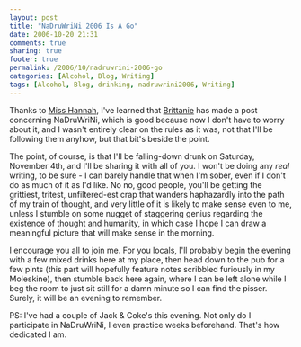 ```yaml
---
layout: post
title: "NaDruWriNi 2006 Is A Go"
date: 2006-10-20 21:31
comments: true
sharing: true
footer: true
permalink: /2006/10/nadruwrini-2006-go
categories: [Alcohol, Blog, Writing]
tags: [Alcohol, Blog, drinking, nadruwrini2006, Writing]
---
```

Thanks to <a href="http://www.weirdsmobile.com/b/" target="_blank">Miss Hannah</a>, I've learned that <a href="http://rulebrittaniea.org/2006/10/18/the-drunk-is-nigh/" target="_blank">Brittanie</a> has made a post concerning NaDruWriNi, which is good because now I don't have to worry about it, and I wasn't entirely clear on the rules as it was, not that I'll be following them anyhow, but that bit's beside the point.

The point, of course, is that I'll be falling-down drunk on Saturday, November 4th, and I'll be sharing it with all of you.  I won't be doing any <i>real</i> writing, to be sure - I can barely handle that when I'm sober, even if I don't do as much of it as I'd like.  No no, good people, you'll be getting the grittiest, tritest, unfiltered-est crap that wanders haphazardly into the path of my train of thought, and very little of it is likely to make sense even to me, unless I stumble on some nugget of staggering genius regarding the existence of thought and humanity, in which case I hope I can draw a meaningful picture that will make sense in the morning.

I encourage you all to join me.  For you locals, I'll probably begin the evening with a few mixed drinks here at my place, then head down to the pub for a few pints (this part will hopefully feature notes scribbled furiously in my Moleskine), then stumble back here again, where I can be left alone while I beg the room to just sit still for a damn minute so I can find the pisser.  Surely, it will be an evening to remember.


PS: I've had a couple of Jack & Coke's this evening.  Not only do I participate in NaDruWriNi, I even practice weeks beforehand.  That's how dedicated I am.
